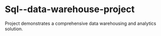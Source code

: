 # Sql--data-warehouse-project
 Project demonstrates a comprehensive data warehousing and analytics solution.
